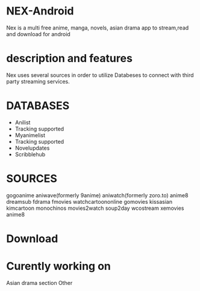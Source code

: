 # NEX-Android
Nex is a multi free anime, manga, novels, asian drama app to stream,read and download for android
# description and features
Nex uses several sources in order to utilize Databeses to connect with third party streaming services.

# DATABASES
 * Anilist
  * Tracking supported
 * Myanimelist
  * Tracking supported
 * Novelupdates
 * Scribblehub

# SOURCES
 gogoanime
 aniwave(formerly 9anime)
 aniwatch(formerly zoro.to)
 anime8
 dreamsub
 fdrama
 fmovies
 watchcartoononline
 gomovies
 kissasian
 kimcartoon
 monochinos
 movies2watch
 soup2day
 wcostream
 xemovies
 anime8 

# Download

# Curently working on
 Asian drama section
 Other


 
 

